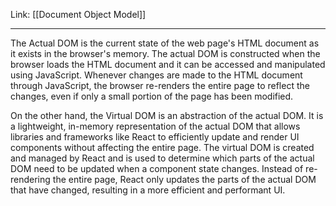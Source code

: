 Link: [[Document Object Model]]
- - -
The Actual DOM is the current state of the web page's HTML document as it exists in the browser's memory. The actual DOM is constructed when the browser loads the HTML document and it can be accessed and manipulated using JavaScript. Whenever changes are made to the HTML document through JavaScript, the browser re-renders the entire page to reflect the changes, even if only a small portion of the page has been modified.

On the other hand, the Virtual DOM is an abstraction of the actual DOM. It is a lightweight, in-memory representation of the actual DOM that allows libraries and frameworks like React to efficiently update and render UI components without affecting the entire page. The virtual DOM is created and managed by React and is used to determine which parts of the actual DOM need to be updated when a component state changes. Instead of re-rendering the entire page, React only updates the parts of the actual DOM that have changed, resulting in a more efficient and performant UI.
